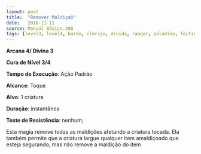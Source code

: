 ```yaml
---
layout: post
title:  "Remover Maldiçaõ"
date:   2016-11-11
source: Manual Básico.208
tags: [level3, level4, bardo, clerigo, druida, ranger, paladino, feiticeiro, mago, cura]
---
```


**Arcana 4/ Divina 3**

**Cura de Nível 3/4**

**Tempo de Execução**: Ação Padrão

**Alcance**: Toque

**Alvo**: 1 criatura

**Duração**: instantânea

**Teste de Resistência**: nenhum;

Esta magia remove todas as maldições afetando a criatura tocada. Ela também permite que a criatura largue qualquer item amaldiçoado que esteja segurando, mas não remove a maldição do item